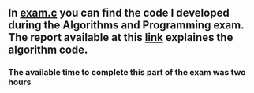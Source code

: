 ## In [exam.c](https://github.com/gioele-scaletta/Coding-Exams-Politecnico-di-Torino/blob/main/Algorithms_and_Programming/exam.c) you can find the code I developed during the Algorithms and Programming exam. The report available at this [link](https://github.com/gioele-scaletta/Coding-Exams-Politecnico-di-Torino/blob/main/Algorithms_and_Programming/exam.c/report.pdf) explaines the algorithm code.





### The available time to complete this part of the exam was two hours
